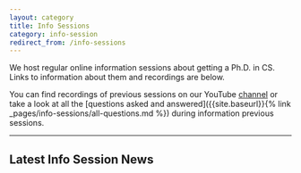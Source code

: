 ```yaml
---
layout: category
title: Info Sessions
category: info-session
redirect_from: /info-sessions
---
```


We host regular online information sessions about getting a Ph.D. in CS.  Links to information about them and recordings are below.

You can find recordings of previous sessions on our YouTube
[channel](https://www.youtube.com/channel/UChjPbPsBwexriAwcnHdJTGw) or take a
look at all the [questions asked and answered]({{site.baseurl}}{% link
_pages/info-sessions/all-questions.md %}) during information previous sessions.

---

## Latest Info Session News
